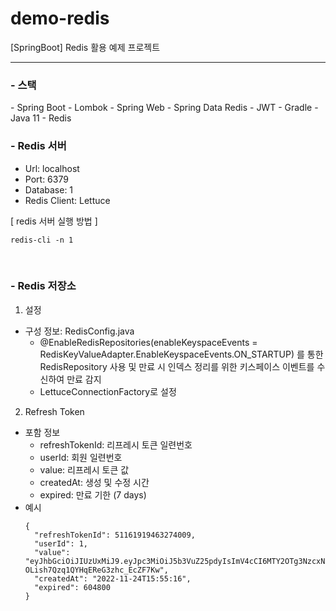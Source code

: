 # demo-redis
[SpringBoot] Redis 활용 예제 프로젝트

---

<h3>- 스택</h3>
- Spring Boot
  - Lombok
  - Spring Web
  - Spring Data Redis
  - JWT
- Gradle
- Java 11
- Redis

<br/> 
<h3>- Redis 서버</h3> 

- Url: localhost
- Port: 6379
- Database: 1
- Redis Client: Lettuce

[ redis 서버 실행 방법 ]
```
redis-cli -n 1
```

<br/>
<h3>- Redis 저장소</h3>

1. 설정
- 구성 정보: RedisConfig.java
  - @EnableRedisRepositories(enableKeyspaceEvents = RedisKeyValueAdapter.EnableKeyspaceEvents.ON_STARTUP) 를 통한 RedisRepository 사용 및 만료 시 인덱스 정리를 위한 키스페이스 이벤트를 수신하여 만료 감지
  - LettuceConnectionFactory로 설정

2. Refresh Token
- 포함 정보
  - refreshTokenId: 리프레시 토큰 일련번호
  - userId: 회원 일련번호
  - value: 리프레시 토큰 값
  - createdAt: 생성 및 수정 시간
  - expired: 만료 기한 (7 days)
- 예시
  ```
  {
    "refreshTokenId": 51161919463274009,
    "userId": 1,
    "value": "eyJhbGciOiJIUzUxMiJ9.eyJpc3MiOiJ5b3VuZ25pdyIsImV4cCI6MTY2OTg3NzcxNn0.ST5taqHfqqUCQLeuJBrEdgwWc7UiXOTr5QuRlGdjOnESAazwiXRf4zA-OLish7Qzq1QYHqEReG3zhc_EcZF7Kw",
    "createdAt": "2022-11-24T15:55:16",
    "expired": 604800
  }
  ```
